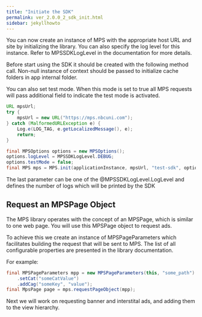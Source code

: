 ```yaml
---
title: "Initiate the SDK"
permalink: ver_2.0.0_2_sdk_init.html
sidebar: jekyllhowto
---
```

You can now create an instance of MPS with the appropriate host URL and site by initializing the library. You can also specify the log level for this instance. Refer to MPSSDKLogLevel in the documentation for more details.

Before start using the SDK it should be created with the following method call. Non-null instance of context should be passed to initialize cache folders in app internal folder.

You can also set test mode. When this mode is set to true all MPS requests will pass additional field to indicate the test mode is activated.

```java
URL mpsUrl;
try {
    mpsUrl = new URL("https://mps.nbcuni.com");
} catch (MalformedURLException e) {
    Log.e(LOG_TAG, e.getLocalizedMessage(), e);
    return;
}

final MPSOptions options = new MPSOptions();
options.logLevel = MPSSDKLogLevel.DEBUG;
options.testMode = false;
final MPS mps = MPS.init(applicationInstance, mpsUrl, "test-sdk", options);
```

The last parameter can be one of the @MPSSDKLogLevel.LogLevel and defines the number of logs which will be printed by the SDK

## Request an MPSPage Object

The MPS library operates with the concept of an MPSPage, which is similar to one web page. You will use this MPSPage object to request ads.

To achieve this we create an instance of MPSPageParameters which facilitates building the request that will be sent to MPS. The list of all configurable properties are presented in the library documentation.

For example:

```java
final MPSPageParameters mpp = new MPSPageParameters(this, "some_path")
	.setCat("someCatValue")
	.addCag("someKey", "value");
final MpsPage page = mps.requestPageObject(mpp);
```

Next we will work on requesting banner and interstital ads, and adding them to the view hierarchy.